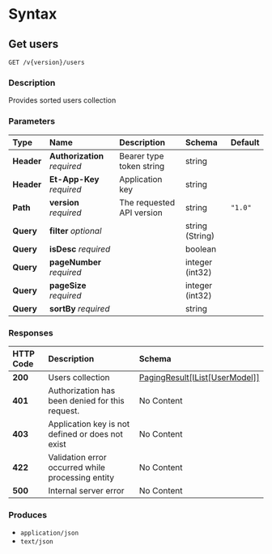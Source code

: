 # Syntax

## Get users

```text
GET /v{version}/users
```

### Description

Provides sorted users collection

### Parameters

| Type | Name | Description | Schema | Default |
| :--- | :--- | :--- | :--- | :--- |
| **Header** | **Authorization**   _required_ | Bearer type token string | string |  |
| **Header** | **Et-App-Key**   _required_ | Application key | string |  |
| **Path** | **version**   _required_ | The requested API version | string | `"1.0"` |
| **Query** | **filter**   _optional_ |  | string \(String\) |  |
| **Query** | **isDesc**   _required_ |  | boolean |  |
| **Query** | **pageNumber**   _required_ |  | integer \(int32\) |  |
| **Query** | **pageSize**   _required_ |  | integer \(int32\) |  |
| **Query** | **sortBy**   _required_ |  | string |  |

### Responses

| HTTP Code | Description | Schema |
| :--- | :--- | :--- |
| **200** | Users collection | [PagingResult\[IList\[UserModel\]\]]() |
| **401** | Authorization has been denied for this request. | No Content |
| **403** | Application key is not defined or does not exist | No Content |
| **422** | Validation error occurred while processing entity | No Content |
| **500** | Internal server error | No Content |

### Produces

* `application/json`
* `text/json`

